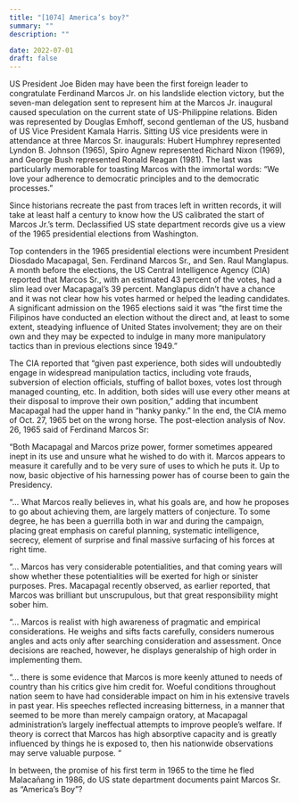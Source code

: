 ```yaml
---
title: "[1074] America’s boy?"
summary: ""
description: ""

date: 2022-07-01
draft: false
---
```


US President Joe Biden may have been the first foreign leader to congratulate Ferdinand Marcos Jr. on his landslide election victory, but the seven-man delegation sent to represent him at the Marcos Jr. inaugural caused speculation on the current state of US-Philippine relations. Biden was represented by Douglas Emhoff, second gentleman of the US, husband of US Vice President Kamala Harris. Sitting US vice presidents were in attendance at three Marcos Sr. inaugurals: Hubert Humphrey represented Lyndon B. Johnson (1965), Spiro Agnew represented Richard Nixon (1969), and George Bush represented Ronald Reagan (1981). The last was particularly memorable for toasting Marcos with the immortal words: “We love your adherence to democratic principles and to the democratic processes.”

Since historians recreate the past from traces left in written records, it will take at least half a century to know how the US calibrated the start of Marcos Jr.’s term. Declassified US state department records give us a view of the 1965 presidential elections from Washington.

Top contenders in the 1965 presidential elections were incumbent President Diosdado Macapagal, Sen. Ferdinand Marcos Sr., and Sen. Raul Manglapus. A month before the elections, the US Central Intelligence Agency (CIA) reported that Marcos Sr., with an estimated 43 percent of the votes, had a slim lead over Macapagal’s 39 percent. Manglapus didn’t have a chance and it was not clear how his votes harmed or helped the leading candidates. A significant admission on the 1965 elections said it was “the first time the Filipinos have conducted an election without the direct and, at least to some extent, steadying influence of United States involvement; they are on their own and they may be expected to indulge in many more manipulatory tactics than in previous elections since 1949.”

The CIA reported that “given past experience, both sides will undoubtedly engage in widespread manipulation tactics, including vote frauds, subversion of election officials, stuffing of ballot boxes, votes lost through managed counting, etc. In addition, both sides will use every other means at their disposal to improve their own position,” adding that incumbent Macapagal had the upper hand in “hanky panky.” In the end, the CIA memo of Oct. 27, 1965 bet on the wrong horse. The post-election analysis of Nov. 26, 1965 said of Ferdinand Marcos Sr:

“Both Macapagal and Marcos prize power, former sometimes appeared inept in its use and unsure what he wished to do with it. Marcos appears to measure it carefully and to be very sure of uses to which he puts it. Up to now, basic objective of his harnessing power has of course been to gain the Presidency.

“… What Marcos really believes in, what his goals are, and how he proposes to go about achieving them, are largely matters of conjecture. To some degree, he has been a guerrilla both in war and during the campaign, placing great emphasis on careful planning, systematic intelligence, secrecy, element of surprise and final massive surfacing of his forces at right time.

“… Marcos has very considerable potentialities, and that coming years will show whether these potentialities will be exerted for high or sinister purposes. Pres. Macapagal recently observed, as earlier reported, that Marcos was brilliant but unscrupulous, but that great responsibility might sober him.

“… Marcos is realist with high awareness of pragmatic and empirical considerations. He weighs and sifts facts carefully, considers numerous angles and acts only after searching consideration and assessment. Once decisions are reached, however, he displays generalship of high order in implementing them.

“… there is some evidence that Marcos is more keenly attuned to needs of country than his critics give him credit for. Woeful conditions throughout nation seem to have had considerable impact on him in his extensive travels in past year. His speeches reflected increasing bitterness, in a manner that seemed to be more than merely campaign oratory, at Macapagal administration’s largely ineffectual attempts to improve people’s welfare. If theory is correct that Marcos has high absorptive capacity and is greatly influenced by things he is exposed to, then his nationwide observations may serve valuable purpose. “

In between, the promise of his first term in 1965 to the time he fled Malacañang in 1986, do US state department documents paint Marcos Sr. as “America’s Boy”?
